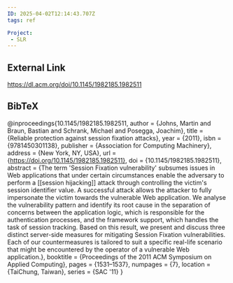 ```yaml
---
ID: 2025-04-02T12:14:43.707Z
tags: ref

Project:
 - SLR
---
```

## External Link

https://dl.acm.org/doi/10.1145/1982185.1982511

## BibTeX

@inproceedings{10.1145/1982185.1982511, author = {Johns, Martin and Braun, Bastian and Schrank, Michael and Posegga, Joachim}, title = {Reliable protection against session fixation attacks}, year = {2011}, isbn = {9781450301138}, publisher = {Association for Computing Machinery}, address = {New York, NY, USA}, url = {https://doi.org/10.1145/1982185.1982511}, doi = {10.1145/1982185.1982511}, abstract = {The term 'Session Fixation vulnerability' subsumes issues in Web applications that under certain circumstances enable the adversary to perform a [[session hijacking]] attack through controlling the victim's session identifier value. A successful attack allows the attacker to fully impersonate the victim towards the vulnerable Web application. We analyse the vulnerability pattern and identify its root cause in the separation of concerns between the application logic, which is responsible for the authentication processes, and the framework support, which handles the task of session tracking. Based on this result, we present and discuss three distinct server-side measures for mitigating Session Fixation vulnerabilities. Each of our countermeasures is tailored to suit a specific real-life scenario that might be encountered by the operator of a vulnerable Web application.}, booktitle = {Proceedings of the 2011 ACM Symposium on Applied Computing}, pages = {1531–1537}, numpages = {7}, location = {TaiChung, Taiwan}, series = {SAC '11} }

